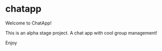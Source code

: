 # chatapp

Welcome to ChatApp!

This is an alpha stage project.
A chat app with cool group management!

Enjoy
